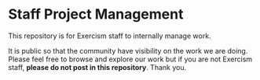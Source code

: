 # Staff Project Management

This repository is for Exercism staff to internally manage work. 

It is public so that the community have visibility on the work we are doing. 
Please feel free to browse and explore our work but if you are not Exercism staff, **please do not post in this repository**.
Thank you.
